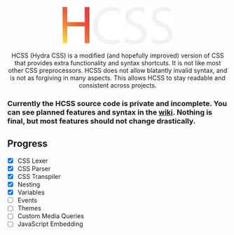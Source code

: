 <p align="center">
  <img src="/HCSS%20Logo.svg" width="50%">
</p>
<p align="center">HCSS (Hydra CSS) is a modified (and hopefully improved) version of CSS that provides extra functionality and syntax shortcuts. It is not like most other CSS preprocessors. HCSS does not allow blatantly invalid syntax, and is not as forgiving in many aspects. This allows HCSS to stay readable and consistent across projects.</p>

<h3>Currently the HCSS source code is private and incomplete. You can see planned features and syntax in the <a href="https://github.com/ViperTools/HCSS-Public/wiki">wiki</a>. Nothing is final, but most features should not change drastically.</h3>

## Progress
- [x] CSS Lexer
- [x] CSS Parser
- [x] CSS Transpiler
- [x] Nesting
- [x] Variables
- [ ] Events
- [ ] Themes
- [ ] Custom Media Queries
- [ ] JavaScript Embedding
